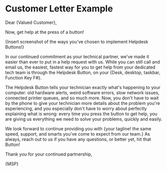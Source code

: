# Customer Letter Example

Dear {Valued Customer},

Now, get help at the press of a button!

{Insert screenshot of the ways you've chosen to implement Helpdesk Buttons!}

In our continued commitment as your technical partner, we've made it easier than ever to put in a help request with us. While you can still call and email us, the easiest, fastest way for you to get help from your dedicated tech team is through the Helpdesk Button, on your {Desk, desktop, taskbar, Function Key F#}.

The Helpdesk Button tells your technician exactly what's happening to your computer: old hardware alerts, weird software errors, slow network issues, connected printer queues, and so much more. Now, you don't have to wait by the phone to give your technician more details about the problem you're experiencing, and you especially don't have to worry about perfectly explaining what is wrong: every time you press the button to get help, you are giving us everything we need to solve your problems, quickly and easily.

We look forward to continue providing you with {your tagline! the same speed, support, and smarts you've come to expect from our team.} As always, reach out to us if you have any questions, or better yet, hit that Button!

Thank you for your continued partnership,

{MSP}
